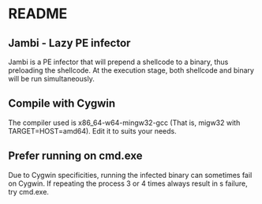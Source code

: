 README
=====

Jambi - Lazy PE infector
------------------------

Jambi is a PE infector that will prepend a shellcode to a binary, thus preloading the shellcode.
At the execution stage, both shellcode and binary will be run simultaneously.


Compile with Cygwin
-------------------

The compiler used is x86_64-w64-mingw32-gcc (That is, migw32 with TARGET=HOST=amd64). Edit it to suits your needs.


Prefer running on cmd.exe
-------------------------

Due to Cygwin specificities, running the infected binary can sometimes fail on Cygwin.
If repeating the process 3 or 4 times always result in s failure, try cmd.exe.
